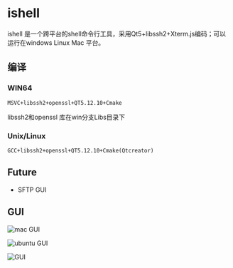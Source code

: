 # ishell

ishell 是一个跨平台的shell命令行工具，采用Qt5+libssh2+Xterm.js编码；可以运行在windows Linux Mac 平台。

## 编译

### WIN64

  ```
  MSVC+libssh2+openssl+QT5.12.10+Cmake
  ```
  libssh2和openssl 库在win分支Libs目录下

### Unix/Linux

  ```
  GCC+libssh2+openssl+QT5.12.10+Cmake(Qtcreator)
  ```

## Future

  - SFTP GUI

## GUI

  ![mac GUI](https://raw.githubusercontent.com/yz-java/ishell/dev/gui-mac.png)

  ![ubuntu GUI](https://raw.githubusercontent.com/yz-java/ishell/dev/gui-ubuntu.png)

  ![GUI](https://raw.githubusercontent.com/yz-java/ishell/dev/gui.png)